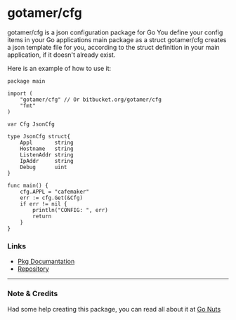 gotamer/cfg
===========

gotamer/cfg is a json configuration package for Go
You define your config items in your Go applications main package as a struct
gotamer/cfg creates a json template file for you, according to the struct 
definition in your main application, if it doesn't already exist.

Here is an example of how to use it:

	package main

	import (
		"gotamer/cfg" // Or bitbucket.org/gotamer/cfg
		"fmt"
	)

	var Cfg JsonCfg

	type JsonCfg struct{
		Appl       string
		Hostname   string
		ListenAddr string
		IpAddr     string
		Debug      uint
	}

	func main() {
		cfg.APPL = "cafemaker"
		err := cfg.Get(&Cfg)
		if err != nil {
			println("CONFIG: ", err)
			return
		}
	}


### Links
 * [Pkg Documantation](http://go.pkgdoc.org/bitbucket.org/gotamer/cfg "GoTamer Pkg Documentation")
 * [Repository](https://bitbucket.org/gotamer/cfg "GoTamer Repository")

_________________________________________________________

### Note & Credits
Had some help creating this package, you can read all about it at 
[Go Nuts](https://groups.google.com/forum/?fromgroups=#!topic/golang-nuts/3iYS3UNYJUo "Go Nuts")



